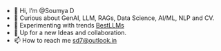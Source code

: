 - 👋 Hi, I’m @Soumya D
- 👀 Curious about GenAI, LLM, RAGs, Data Science, AI/ML, NLP and CV.
- 🌱 Experimenting with trends [BestLLMs](https://huggingface.co/models) 
- 💞️ Up for a new Ideas and collaboration.
- 📫 How to reach me sd7@outlook.in

<!---
dotsd/dotsd is a ✨ special ✨ repository because its `README.md` (this file) appears on your GitHub profile.
You can click the Preview link to take a look at your changes.
--->
